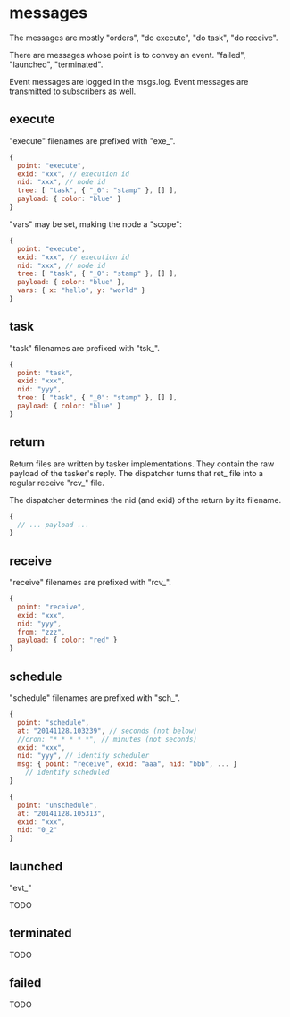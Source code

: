 
# messages

The messages are mostly "orders", "do execute", "do task", "do receive".

There are messages whose point is to convey an event. "failed", "launched", "terminated".

Event messages are logged in the msgs.log. Event messages are transmitted to subscribers as well.

## execute

"execute" filenames are prefixed with "exe_".

```js
{
  point: "execute",
  exid: "xxx", // execution id
  nid: "xxx", // node id
  tree: [ "task", { "_0": "stamp" }, [] ],
  payload: { color: "blue" }
}
```

"vars" may be set, making the node a "scope":
```js
{
  point: "execute",
  exid: "xxx", // execution id
  nid: "xxx", // node id
  tree: [ "task", { "_0": "stamp" }, [] ],
  payload: { color: "blue" },
  vars: { x: "hello", y: "world" }
}
```

## task

"task" filenames are prefixed with "tsk_".

```js
{
  point: "task",
  exid: "xxx",
  nid: "yyy",
  tree: [ "task", { "_0": "stamp" }, [] ],
  payload: { color: "blue" }
}
```

## return

Return files are written by tasker implementations. They contain the raw payload of the tasker's reply. The dispatcher turns that ret_ file into a regular receive "rcv_" file.

The dispatcher determines the nid (and exid) of the return by its filename.

```js
{
  // ... payload ...
}
```

## receive

"receive" filenames are prefixed with "rcv_".

```js
{
  point: "receive",
  exid: "xxx",
  nid: "yyy",
  from: "zzz",
  payload: { color: "red" }
}
```

## schedule

"schedule" filenames are prefixed with "sch_".

```js
{
  point: "schedule",
  at: "20141128.103239", // seconds (not below)
  //cron: "* * * * *", // minutes (not seconds)
  exid: "xxx",
  nid: "yyy", // identify scheduler
  msg: { point: "receive", exid: "aaa", nid: "bbb", ... }
    // identify scheduled
}
```

```js
{
  point: "unschedule",
  at: "20141128.105313",
  exid: "xxx",
  nid: "0_2"
}
```

## launched

"evt_"

TODO

## terminated

TODO

## failed

TODO

